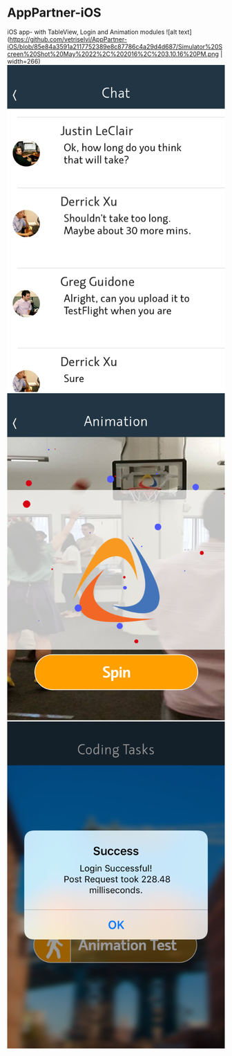 # AppPartner-iOS
iOS app- with TableView, Login and Animation modules
![alt text](https://github.com/vetriselvi/AppPartner-iOS/blob/85e84a3591a2117752389e8c87786c4a29d4d687/Simulator%20Screen%20Shot%20May%2022%2C%202016%2C%203.10.16%20PM.png | width=266)
![alt text](https://github.com/vetriselvi/AppPartner-iOS/blob/85e84a3591a2117752389e8c87786c4a29d4d687/Simulator%20Screen%20Shot%20May%2022%2C%202016%2C%203.10.34%20PM.png "TableViewController")
![alt text](https://github.com/vetriselvi/AppPartner-iOS/blob/85e84a3591a2117752389e8c87786c4a29d4d687/Simulator%20Screen%20Shot%20May%2022%2C%202016%2C%203.11.11%20PM.png "AnimationViewController")
![alt text](https://github.com/vetriselvi/AppPartner-iOS/blob/85e84a3591a2117752389e8c87786c4a29d4d687/Simulator%20Screen%20Shot%20May%2022%2C%202016%2C%203.11.29%20PM.png "LoginViewController")
